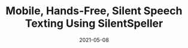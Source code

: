 ---
title: "Mobile, Hands-Free, Silent Speech Texting Using SilentSpeller"
collection: publications
date: 2021-05-08
venue: 'Extended Abstracts of the 2021 CHI Conference on Human Factors in Computing Systems'
paperurl: 'https://doi.org/10.1145/3411763.3451552'
link: 'files/papers/SilentSpeller_CHI_2021_Interactivity.pdf'
citation: ' Naoki Kimura,  <b>Tan Gemicioglu</b>,  Jonathan Womack,  Richard Li,  Yuhui Zhao,  Abdelkareem Bedri,  Alex Olwal,  Jun Rekimoto,  Thad Starner, &quot;Mobile, Hands-Free, Silent Speech Texting Using SilentSpeller.&quot; Extended Abstracts of the 2021 CHI Conference on Human Factors in Computing Systems, 2021.'
---